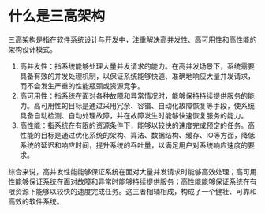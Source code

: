 # 什么是三高架构

三高架构是指在软件系统设计与开发中，注重解决高并发性、高可用性和高性能的架构设计模式。

1. 高并发性：指系统能够处理大量并发请求的能力。在高并发场景下，系统需要具备有效的并发处理机制，以保证系统能够快速、准确地响应大量并发请求，而不会发生严重的性能瓶颈或资源竞争。
2. 高可用性：指系统在面对各种故障和异常情况时，能够保持持续提供服务的能力。高可用性的目标是通过采用冗余、容错、自动化故障恢复等手段，使系统具备自动检测、自动处理故障，并在故障发生时能够快速恢复服务的能力。
3. 高性能：指系统在有限的资源条件下，能够以较快的速度完成预定的任务。高性能的目标是通过优化系统的架构、算法、数据结构、缓存、IO等方面，降低系统的延迟和响应时间，提升系统的吞吐量，以满足用户对系统响应速度的要求。

综合来说，高并发性能能够保证系统在面对大量并发请求时能够高效处理；高可用性能够保证系统在面对故障和异常时能够持续提供服务；高性能能够保证系统在有限资源下能够以较快的速度完成任务。这三者相辅相成，构成了一个健壮、可靠和高效的软件系统。
